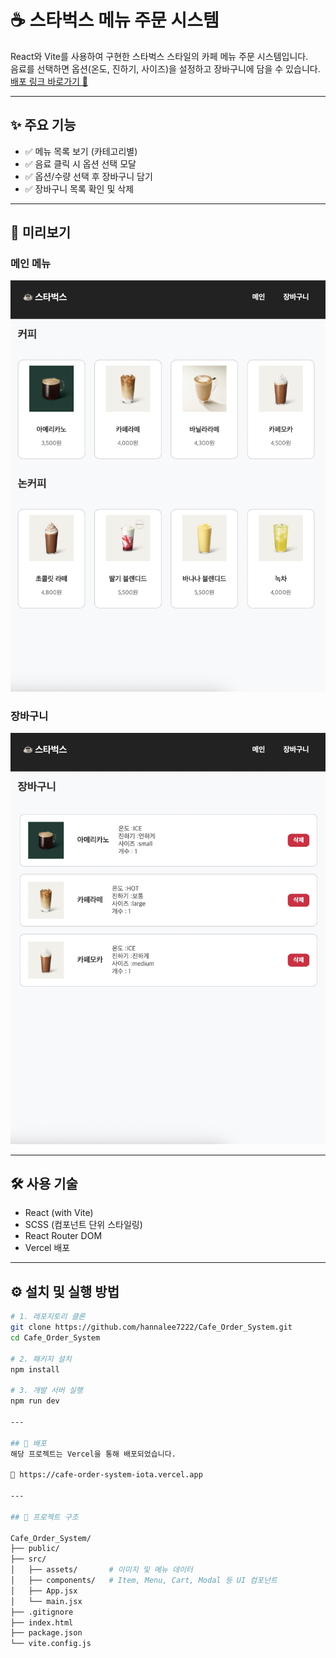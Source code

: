 # ☕️ 스타벅스 메뉴 주문 시스템

React와 Vite를 사용하여 구현한 스타벅스 스타일의 카페 메뉴 주문 시스템입니다.  
음료를 선택하면 옵션(온도, 진하기, 사이즈)을 설정하고 장바구니에 담을 수 있습니다.  
[배포 링크 바로가기 🔗](https://cafe-order-system-iota.vercel.app)

---

## ✨ 주요 기능

- ✅ 메뉴 목록 보기 (카테고리별)
- ✅ 음료 클릭 시 옵션 선택 모달
- ✅ 옵션/수량 선택 후 장바구니 담기
- ✅ 장바구니 목록 확인 및 삭제

---

## 📸 미리보기

### 메인 메뉴

![메인 메뉴](src/assets/screenshots/mainpage.jpeg)

### 장바구니

![장바구니](src/assets/screenshots/cart.jpeg)

---

## 🛠 사용 기술

- React (with Vite)
- SCSS (컴포넌트 단위 스타일링)
- React Router DOM
- Vercel 배포

---

## ⚙️ 설치 및 실행 방법

```bash
# 1. 레포지토리 클론
git clone https://github.com/hannalee7222/Cafe_Order_System.git
cd Cafe_Order_System

# 2. 패키지 설치
npm install

# 3. 개발 서버 실행
npm run dev

---

## 🚀 배포
해당 프로젝트는 Vercel을 통해 배포되었습니다.

🔗 https://cafe-order-system-iota.vercel.app

---

## 📂 프로젝트 구조

Cafe_Order_System/
├── public/
├── src/
│   ├── assets/       # 이미지 및 메뉴 데이터
│   ├── components/   # Item, Menu, Cart, Modal 등 UI 컴포넌트
│   ├── App.jsx
│   └── main.jsx
├── .gitignore
├── index.html
├── package.json
└── vite.config.js
```
